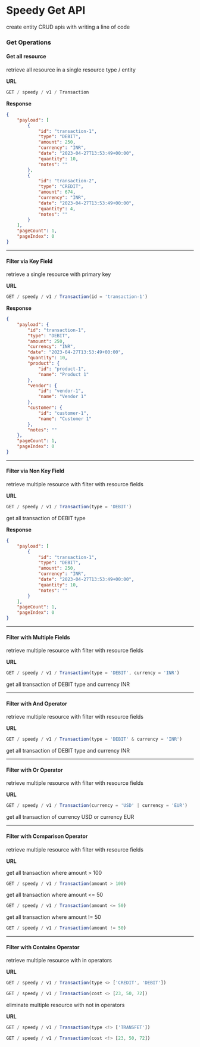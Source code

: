 # Speedy Get API

create entity CRUD apis with writing a line of code

### Get Operations

#### Get all resource

retrieve all resource in a single resource type / entity

**URL**

```javascript
GET / speedy / v1 / Transaction
```

**Response**

```json
{
    "payload": [
        {
            "id": "transaction-1",
            "type": "DEBIT",
            "amount": 250,
            "currency": "INR",
            "date": "2023-04-27T13:53:49+00:00",
            "quantity": 10,
            "notes": ""
        },
        {
            "id": "transaction-2",
            "type": "CREDIT",
            "amount": 674,
            "currency": "INR",
            "date": "2023-04-27T13:53:49+00:00",
            "quantity": 4,
            "notes": ""
        }
    ],
    "pageCount": 1,
    "pageIndex": 0
}
```

<hr>

#### Filter via Key Field

retrieve a single resource with primary key

**URL**

```javascript
GET / speedy / v1 / Transaction(id = 'transaction-1')
```

**Response**

```json
{
    "payload": {
        "id": "transaction-1",
        "type": "DEBIT",
        "amount": 250,
        "currency": "INR",
        "date": "2023-04-27T13:53:49+00:00",
        "quantity": 10,
        "product": {
            "id": "product-1",
            "name": "Product 1"
        },
        "vendor": {
            "id": "vendor-1",
            "name": "Vendor 1"
        },
        "customer": {
            "id": "customer-1",
            "name": "Customer 1"
        },
        "notes": ""
    },
    "pageCount": 1,
    "pageIndex": 0
}
```

<hr>

#### Filter via Non Key Field

retrieve multiple resource with filter with resource fields

**URL**

```javascript
GET / speedy / v1 / Transaction(type = 'DEBIT')
```

get all transaction of DEBIT type

**Response**

```json
{
    "payload": [
        {
            "id": "transaction-1",
            "type": "DEBIT",
            "amount": 250,
            "currency": "INR",
            "date": "2023-04-27T13:53:49+00:00",
            "quantity": 10,
            "notes": ""
        }
    ],
    "pageCount": 1,
    "pageIndex": 0
}
```

<hr>

#### Filter with Multiple Fields

retrieve multiple resource with filter with resource fields

**URL**

```javascript
GET / speedy / v1 / Transaction(type = 'DEBIT', currency = 'INR')
```

get all transaction of DEBIT type and currency INR
<hr>

#### Filter with And Operator

retrieve multiple resource with filter with resource fields

**URL**

```javascript
GET / speedy / v1 / Transaction(type = 'DEBIT' & currency = 'INR')
```

get all transaction of DEBIT type and currency INR
<hr>

#### Filter with Or Operator

retrieve multiple resource with filter with resource fields

**URL**

```javascript
GET / speedy / v1 / Transaction(currency = 'USD' | currency = 'EUR')
```

get all transaction of currency USD or currency EUR
<hr>

#### Filter with Comparison Operator

retrieve multiple resource with filter with resource fields

**URL**

get all transaction where amount > 100

```javascript
GET / speedy / v1 / Transaction(amount > 100)
```

get all transaction where amount <= 50

```javascript
GET / speedy / v1 / Transaction(amount <= 50)
```

get all transaction where amount != 50

```javascript
GET / speedy / v1 / Transaction(amount != 50)
```

<hr>

#### Filter with Contains Operator

retrieve multiple resource with in operators

**URL**

```javascript
GET / speedy / v1 / Transaction(type <> ['CREDIT', 'DEBIT'])
```

```javascript
GET / speedy / v1 / Transaction(cost <> [23, 50, 72])
```

eliminate multiple resource with not in operators

**URL**

```javascript
GET / speedy / v1 / Transaction(type <!> ['TRANSFET'])
```

```javascript
GET / speedy / v1 / Transaction(cost <!> [23, 50, 72])
```